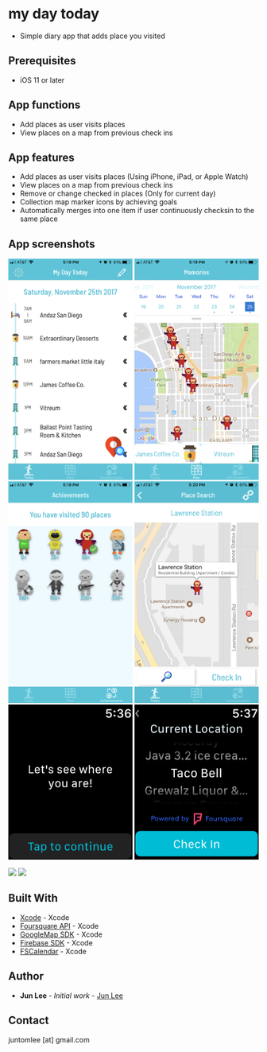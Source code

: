 # my day today

- Simple diary app that adds place you visited


## Prerequisites

- iOS 11 or later


## App functions

- Add places as user visits places
- View places on a map from previous check ins


## App features

- Add places as user visits places (Using iPhone, iPad, or Apple Watch)
- View places on a map from previous check ins
- Remove or change checked in places (Only for current day)
- Collection map marker icons by achieving goals
- Automatically merges into one item if user continuously checksin to the same place


## App screenshots

<img src="https://raw.githubusercontent.com/Juntomlee/MyDayToday_app/master/Screenshots/IMG_1112.PNG" width="250"/> <img src="https://raw.githubusercontent.com/Juntomlee/MyDayToday_app/master/Screenshots/IMG_1113.PNG" width="250"/> <img src="https://raw.githubusercontent.com/Juntomlee/MyDayToday_app/master/Screenshots/IMG_1114.PNG" width="250"/> <img src="https://raw.githubusercontent.com/Juntomlee/MyDayToday_app/master/Screenshots/IMG_1115.PNG" width="250"/> <img src="https://raw.githubusercontent.com/Juntomlee/MyDayToday_app/master/Screenshots/IMG_1116.PNG" width="250"/> <img src="https://raw.githubusercontent.com/Juntomlee/MyDayToday_app/master/Screenshots/IMG_1117.PNG" width="250"/>


<img src="https://raw.githubusercontent.com/Juntomlee/my_day_today/master/Screenshots/IMG_1116.PNG?token=AdMOlNS1M5H7dXVF--oSj5JxMEpq0toPks5aQajCwA%3D%3D" width="250"/> <img src="https://raw.githubusercontent.com/Juntomlee/my_day_today/master/Screenshots/IMG_1117.PNG?token=AdMOlBncTadXhHkELYGQ9Ffe9ToQ6A3Oks5aQajRwA%3D%3D" width="250"/>



## Built With

* [Xcode](https://developer.apple.com/xcode/) - Xcode
* [Foursquare API](https://developer.apple.com/xcode/) - Xcode
* [GoogleMap SDK](https://developer.apple.com/xcode/) - Xcode
* [Firebase SDK](https://developer.apple.com/xcode/) - Xcode
* [FSCalendar](https://developer.apple.com/xcode/) - Xcode


## Author

* **Jun Lee** - *Initial work* - [Jun Lee](https://github.com/juntomlee)


## Contact

juntomlee [at] gmail.com

